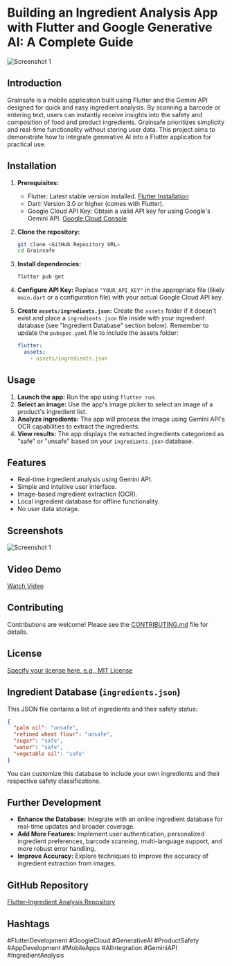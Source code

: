 # Building an Ingredient Analysis App with Flutter and Google Generative AI: A Complete Guide
![Screenshot 1](https://files.oaiusercontent.com/file-F9MNAxRDGYBspLzKLUYH3n?se=2024-12-06T10%3A09%3A56Z&sp=r&sv=2024-08-04&sr=b&rscc=max-age%3D604800%2C%20immutable%2C%20private&rscd=attachment%3B%20filename%3D15ae6dcb-9b47-4ecd-b2fe-8b3b76555a3d.webp&sig=42nngcnsd/WlxKpF2UZhKpT5C8Xu8LTOaI37cQwXpkI%3D)

## Introduction

Grainsafe is a mobile application built using Flutter and the Gemini API designed for quick and easy ingredient analysis.  By scanning a barcode or entering text, users can instantly receive insights into the safety and composition of food and product ingredients. Grainsafe prioritizes simplicity and real-time functionality without storing user data. This project aims to demonstrate how to integrate generative AI into a Flutter application for practical use.


## Installation

1. **Prerequisites:**
   - Flutter: Latest stable version installed.  [Flutter Installation](https://flutter.dev/docs/get-started/install)
   - Dart: Version 3.0 or higher (comes with Flutter).
   - Google Cloud API Key: Obtain a valid API key for using Google's Gemini API. [Google Cloud Console](https://console.cloud.google.com/)

2. **Clone the repository:**

   ```bash
   git clone <GitHub Repository URL>
   cd Grainsafe
   ```

3. **Install dependencies:**

   ```bash
   flutter pub get
   ```

4. **Configure API Key:**  Replace `"YOUR_API_KEY"` in the appropriate file (likely `main.dart` or a configuration file) with your actual Google Cloud API key.

5. **Create `assets/ingredients.json`:** Create the `assets` folder if it doesn't exist and place a `ingredients.json` file inside with your ingredient database (see "Ingredient Database" section below).  Remember to update the `pubspec.yaml` file to include the assets folder:

   ```yaml
   flutter:
     assets:
       - assets/ingredients.json
   ```


## Usage

1. **Launch the app:** Run the app using `flutter run`.
2. **Select an image:** Use the app's image picker to select an image of a product's ingredient list.
3. **Analyze ingredients:** The app will process the image using Gemini API's OCR capabilities to extract the ingredients.
4. **View results:** The app displays the extracted ingredients categorized as "safe" or "unsafe" based on your `ingredients.json` database.


## Features

*   Real-time ingredient analysis using Gemini API.
*   Simple and intuitive user interface.
*   Image-based ingredient extraction (OCR).
*   Local ingredient database for offline functionality.
*   No user data storage.


## Screenshots

![Screenshot 1](https://miro.medium.com/v2/resize:fit:1400/format:webp/1*AAC55c9gpduuw3eCaT8FWQ.png)



## Video Demo

[Watch Video](https://www.example.com/demo-video)


## Contributing

Contributions are welcome! Please see the [CONTRIBUTING.md](CONTRIBUTING.md) file for details.


## License

[Specify your license here, e.g., MIT License](LICENSE)


## Ingredient Database (`ingredients.json`)

This JSON file contains a list of ingredients and their safety status:

```json
{
  "palm oil": "unsafe",
  "refined wheat flour": "unsafe",
  "sugar": "safe",
  "water": "safe",
  "vegetable oil": "safe"
}
```

You can customize this database to include your own ingredients and their respective safety classifications.


##  Further Development

*   **Enhance the Database:** Integrate with an online ingredient database for real-time updates and broader coverage.
*   **Add More Features:**  Implement user authentication, personalized ingredient preferences, barcode scanning, multi-language support, and more robust error handling.
*   **Improve Accuracy:** Explore techniques to improve the accuracy of ingredient extraction from images.


## GitHub Repository

[Flutter-Ingredient Analysis Repository](<GitHub Repository URL>)


## Hashtags

#FlutterDevelopment #GoogleCloud #GenerativeAI #ProductSafety #AppDevelopment #MobileApps #AIIntegration #GeminiAPI #IngredientAnalysis
